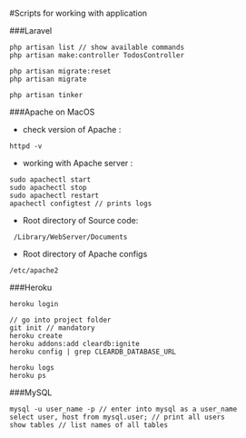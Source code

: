#Scripts for working with application

###Laravel

```shell
php artisan list // show available commands
php artisan make:controller TodosController

php artisan migrate:reset
php artisan migrate

php artisan tinker
```

###Apache on MacOS

* check version of Apache :

```jshelllanguage
httpd -v
```
* working with Apache server :
```jshelllanguage
sudo apachectl start 
sudo apachectl stop  
sudo apachectl restart
apachectl configtest // prints logs
```
* Root directory of Source code:

```jshelllanguage
 /Library/WebServer/Documents 
```

* Root directory of Apache configs

```jshelllanguage
/etc/apache2
```

###Heroku

```jshelllanguage
heroku login

// go into project folder
git init // mandatory
heroku create
heroku addons:add cleardb:ignite
heroku config | grep CLEARDB_DATABASE_URL

heroku logs
heroku ps
```

###MySQL

```jshelllanguage
mysql -u user_name -p // enter into mysql as a user_name
select user, host from mysql.user; // print all users
show tables // list names of all tables

``` 
